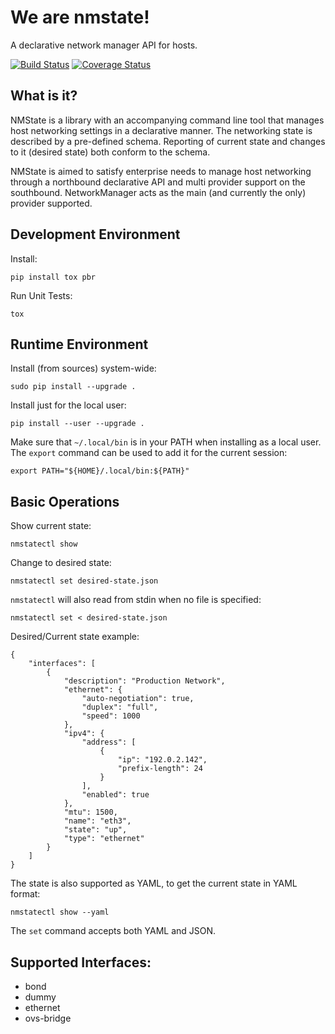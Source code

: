 # We are nmstate!
A declarative network manager API for hosts.

[![Build Status](https://travis-ci.org/nmstate/nmstate.png?branch=master)](https://travis-ci.org/nmstate/nmstate)
[![Coverage Status](https://coveralls.io/repos/github/nmstate/nmstate/badge.svg?branch=master)](https://coveralls.io/github/nmstate/nmstate?branch=master)

## What is it?
NMState is a library with an accompanying command line tool that manages
host networking settings in a declarative manner.
The networking state is described by a pre-defined schema.
Reporting of current state and changes to it (desired state) both conform to
the schema.

NMState is aimed to satisfy enterprise needs to manage host networking through
a northbound declarative API and multi provider support on the southbound.
NetworkManager acts as the main (and currently the only) provider supported.

## Development Environment

Install:
```shell
pip install tox pbr
```

Run Unit Tests:
```shell
tox
```

## Runtime Environment

Install (from sources) system-wide:
```shell
sudo pip install --upgrade .
```

Install just for the local user:

```shell
pip install --user --upgrade .
```

Make sure that `~/.local/bin` is in your PATH when installing as a local user.
The `export` command can be used to add it for the current session:

```shell
export PATH="${HOME}/.local/bin:${PATH}"
```


## Basic Operations

Show current state:
```shell
nmstatectl show
```

Change to desired state:
```shell
nmstatectl set desired-state.json
```

`nmstatectl` will also read from stdin when no file is specified:


```shell
nmstatectl set < desired-state.json
```

Desired/Current state example:
```shell
{
    "interfaces": [
        {
            "description": "Production Network",
            "ethernet": {
                "auto-negotiation": true,
                "duplex": "full",
                "speed": 1000
            },
            "ipv4": {
                "address": [
                    {
                        "ip": "192.0.2.142",
                        "prefix-length": 24
                    }
                ],
                "enabled": true
            },
            "mtu": 1500,
            "name": "eth3",
            "state": "up",
            "type": "ethernet"
        }
    ]
}
```

The state is also supported as YAML, to get the current state in YAML format:

```shell
nmstatectl show --yaml
```

The `set` command accepts both YAML and JSON.

## Supported Interfaces:
- bond
- dummy
- ethernet
- ovs-bridge
